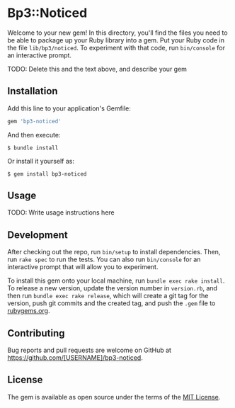 # Bp3::Noticed

Welcome to your new gem! In this directory, you'll find the files you need to be able to package up your Ruby library into a gem. Put your Ruby code in the file `lib/bp3/noticed`. To experiment with that code, run `bin/console` for an interactive prompt.

TODO: Delete this and the text above, and describe your gem

## Installation

Add this line to your application's Gemfile:

```ruby
gem 'bp3-noticed'
```

And then execute:

    $ bundle install

Or install it yourself as:

    $ gem install bp3-noticed

## Usage

TODO: Write usage instructions here

## Development

After checking out the repo, run `bin/setup` to install dependencies. Then, run `rake spec` to run the tests. You can also run `bin/console` for an interactive prompt that will allow you to experiment.

To install this gem onto your local machine, run `bundle exec rake install`. To release a new version, update the version number in `version.rb`, and then run `bundle exec rake release`, which will create a git tag for the version, push git commits and the created tag, and push the `.gem` file to [rubygems.org](https://rubygems.org).

## Contributing

Bug reports and pull requests are welcome on GitHub at https://github.com/[USERNAME]/bp3-noticed.

## License

The gem is available as open source under the terms of the [MIT License](https://opensource.org/licenses/MIT).

